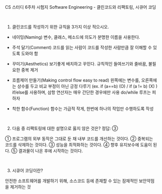 CS 스터디 6주차 시험지
Software Engineering - 클린코드와 리팩토링, 시큐어 코딩

<br>

1. 클린코드를 작성하기 위한 규칙을 3가지 이상 적으시오.

- 네이밍(Naming)
변수, 클래스, 메소드에 의도가 분명한 이름을 사용한다.

- 주석 달기(Comment)
코드를 읽는 사람이 코드를 작성한 사람만큼 잘 이해할 수 있도록 도와야 함

- 꾸미기(Aesthetics)
보기좋게 배치하고 꾸민다. 규칙적인 들여쓰기와 줄바꿈, 불필요한 중복 제거

- 흐름제어 만들기(Making control flow easy to read)
왼쪽에는 변수를, 오른쪽에는 상수를 두고 비교
부정이 아닌 긍정 다루기 (ex. if (a==b) (O) / if (a != b) (X) )
if/else를 사용하며, 삼항 연산자는 매우 간단한 경우에만 사용
do/while 루프는 피하자

- 착한 함수(Function)
함수는 가급적 작게, 한번에 하나의 작업만 수행하도록 작성

<br>

2. 다음 중 리팩토링에 대한 설명으로 옳지 않은 것은?   정답: ③

① 프로그램의 외부 동작은 그대로 둔 채 내부 코드를 개선하는 것이다.
② 중복되는 코드를 삭제하는 것이다.
③ 성능을 최적화하는 것이다.
④ 향후 유지보수에 도움이 된다.
⑤ 결과물이 나온 후에 시작하는 것이다.

<br>

3. 시큐어 코딩이란?

안전한 소프트웨어를 개발하기 위해, 소스코드 등에 존재할 수 있는 잠재적인 보안약점을 제거하는 것


